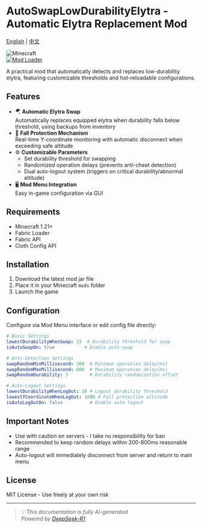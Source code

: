 # AutoSwapLowDurabilityElytra - Automatic Elytra Replacement Mod

[English](README_EN.md) | [中文](README.md)

![Minecraft](https://img.shields.io/badge/Minecraft-1.21+-green?style=flat-square)  
[![Mod Loader](https://img.shields.io/badge/Fabric-Loader-blue?style=flat-square)](https://fabricmc.net/)

A practical mod that automatically detects and replaces low-durability elytra, featuring customizable thresholds and hot-reloadable configurations.

## Features

- 🪂 **Automatic Elytra Swap**  
  Automatically replaces equipped elytra when durability falls below threshold, using backups from inventory
- 🛑 **Fall Protection Mechanism**  
  Real-time Y-coordinate monitoring with automatic disconnect when exceeding safe altitude
- ⚙️ **Customizable Parameters**
  - Set durability threshold for swapping
  - Randomized operation delays (prevents anti-cheat detection)
  - Dual auto-logout system (triggers on critical durability/abnormal altitude)
- 🖥️ **Mod Menu Integration**  
  Easy in-game configuration via GUI

## Requirements

- Minecraft 1.21+
- Fabric Loader
- Fabric API
- Cloth Config API

## Installation

1. Download the latest mod jar file
2. Place it in your Minecraft `mods` folder
3. Launch the game

## Configuration

Configure via Mod Menu interface or edit config file directly:

```yaml
# Basic Settings
lowestDurabilityWhenSwap: 23  # Durability threshold for swap
isAutoSwapOn: true           # Enable auto-swap

# Anti-Detection Settings
swapRandomMinMillisecond: 300  # Minimum operation delay(ms)
swapRandomMaxMillisecond: 600  # Maximum operation delay(ms)
swapRandomDurability: 3        # Durability randomization offset

# Auto-Logout Settings
lowestDurabilityWhenLogOut: 10 # Logout durability threshold
lowestYCoordinateWhenLogOut: 1000 # Fall protection altitude
isAutoLogOutOn: false          # Enable auto-logout
```

## Important Notes

- Use with caution on servers - I take no responsibility for ban
- Recommended to keep random delays within 200-800ms reasonable range
- Auto-logout will immediately disconnect from server and return to main menu

## License

MIT License - Use freely at your own risk

---

> _💡 This documentation is fully AI-generated_  
> _Powered by [DeepSeek-R1](https://www.deepseek.com)_
